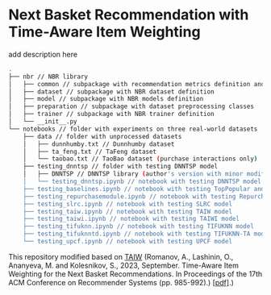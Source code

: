 # Next Basket Recommendation with Time-Aware Item Weighting

add description here

```bash
.
├── nbr // NBR library
│   ├── common // subpackage with recommendation metrics definition and common constants
│   ├── dataset // subpackage with NBR dataset definition
│   ├── model // subpackage with NBR models definition
│   ├── preparation // subpackage with dataset preprocessing classes
│   ├── trainer // subpackage with NBR trainer definition
│   └── __init__.py
└── notebooks // folder with experiments on three real-world datasets
    ├── data // folder with unprocessed datasets
    │   ├── dunnhumby.txt // Dunnhumby dataset
    │   ├── ta_feng.txt // TaFeng dataset
    │   └── taobao.txt // TaoBao dataset (purchase interactions only)
    ├── testing_dnntsp // folder with testing DNNTSP model
    │   ├── DNNTSP // DNNTSP library (author's version with minor modifications)
    │   └── testing_dnntsp.ipynb // notebook with testing DNNTSP model
    ├── testing_baselines.ipynb // notebook with testing TopPopular and TopPersonal models
    ├── testing_repurchasemodule.ipynb // notebook with testing Repurchase Module only
    ├── testing_slrc.ipynb // notebook with testing SLRC model
    ├── testing_taiw.ipynb // notebook with testing TAIW model
    ├── testing_taiwi.ipynb // notebook with testing TAIWI model
    ├── testing_tifuknn.ipynb // notebook with testing TIFUKNN model
    ├── testing_tifuknntd.ipynb // notebook with testing TIFUKNN-TA model
    └── testing_upcf.ipynb // notebook with testing UPCF model
```

This repository modified based on [TAIW](https://github.com/alexeyromanov-hse/time_aware_item_weighting) (Romanov, A., Lashinin, O., Ananyeva, M. and Kolesnikov, S., 2023, September. Time-Aware Item Weighting for the Next Basket Recommendations. In Proceedings of the 17th ACM Conference on Recommender Systems (pp. 985-992).) [[pdf]](https://arxiv.org/pdf/2307.16297.pdf).)
